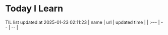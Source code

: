 # Today I Learn 
TIL list updated at 2025-01-23 02:11:23
| name | url | updated time |
| :--- | -- | -- |
